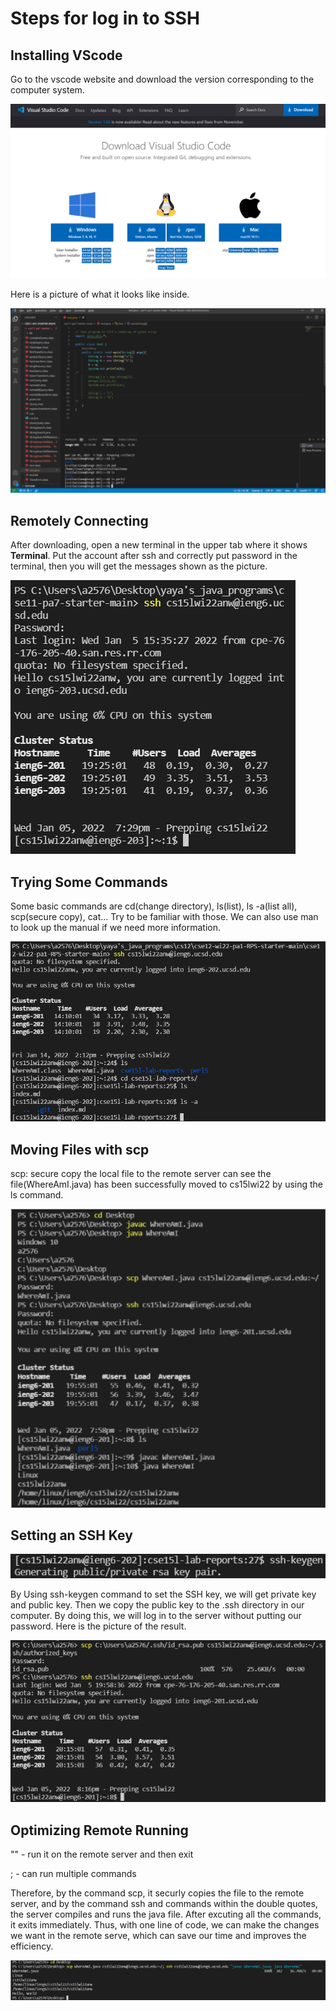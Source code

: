 # Steps for log in to SSH


## Installing VScode

Go to the vscode website and download the version corresponding to the computer system.

![lab2screenshot](vscodedownload.png)

Here is a picture of what it looks like inside.

![lab2screenshot](vscode.png)

## Remotely Connecting

After downloading, open a new terminal in the upper tab where it shows **Terminal**.
Put the account after ssh and correctly put password in the terminal, then you will get the messages shown as the picture.

![lab2screenshot](loginssh.png)

## Trying Some Commands

Some basic commands are cd(change directory), ls(list), ls -a(list all), scp(secure copy), cat... Try to be familiar with those. We can also use man to look up the manual if we need more information.

![lab2screenshot](command.png)

## Moving Files with scp

scp: secure copy the local file to the remote server
can see the file(WhereAmI.java) has been successfully moved to cs15lwi22 by using the ls command.

![lab2screenshot](scp.png)

## Setting an SSH Key

![lab2screenshot](ssh-keygen.png)

By Using ssh-keygen command to set the SSH key, we will get private key and public key. Then we copy the public key to the .ssh directory in our computer. By doing this, we will log in to the server without putting our password. Here is the picture of the result.

![lab2screenshot](sshkey.png)

## Optimizing Remote Running

"" - run it on the remote server and then exit

; - can run multiple commands

Therefore, by the command scp, it securly copies the file to the remote server, and by the command ssh and commands within the double quotes, the server compiles and runs the java file. After excuting all the commands, it exits immediately. Thus, with one line of code, we can make the changes we want in the remote serve, which can save our time and improves the efficiency.

![lab2screenshot](efficiency.png)
